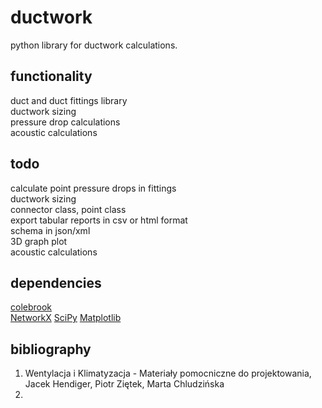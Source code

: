 # ductwork

python library for ductwork calculations.

## functionality
duct and duct fittings library  
ductwork sizing  
pressure drop calculations  
acoustic calculations  

## todo
calculate point pressure drops in fittings  
ductwork sizing  
connector class, point class  
export tabular reports in csv or html format  
schema in json/xml  
3D graph plot  
acoustic calculations  

## dependencies

[colebrook](https://github.com/IMEConsultants/colebrook)  
[NetworkX](https://github.com/networkx/networkx)
[SciPy](https://github.com/scipy/scipy)
[Matplotlib](https://github.com/matplotlib/matplotlib)

## bibliography

1. Wentylacja i Klimatyzacja - Materiały pomocniczne do projektowania, Jacek Hendiger, Piotr Ziętek, Marta Chludzińska
2. 